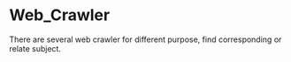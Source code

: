 # Web_Crawler
There are several web crawler for different purpose, find corresponding or relate subject.
